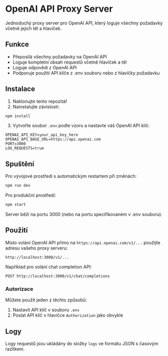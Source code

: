 # OpenAI API Proxy Server

Jednoduchý proxy server pro OpenAI API, který loguje všechny požadavky včetně jejich těl a hlaviček.

## Funkce

- Přeposílá všechny požadavky na OpenAI API
- Loguje kompletní obsah requestů včetně hlaviček a těl
- Loguje odpovědi z OpenAI API
- Podporuje použití API klíče z .env souboru nebo z hlavičky požadavku

## Instalace

1. Naklonujte tento repozitář
2. Nainstalujte závislosti:

```bash
npm install
```

3. Vytvořte soubor `.env` podle vzoru a nastavte váš OpenAI API klíč:

```
OPENAI_API_KEY=your_api_key_here
OPENAI_API_BASE_URL=https://api.openai.com
PORT=3000
LOG_REQUESTS=true
```

## Spuštění

Pro vývojové prostředí s automatickým restartem při změnách:

```bash
npm run dev
```

Pro produkční prostředí:

```bash
npm start
```

Server běží na portu 3000 (nebo na portu specifikovaném v .env souboru).

## Použití

Místo volání OpenAI API přímo na `https://api.openai.com/v1/...` použijte adresu vašeho proxy serveru:

```
http://localhost:3000/v1/...
```

Například pro volání chat completion API:

```
POST http://localhost:3000/v1/chat/completions
```

### Autorizace

Můžete použít jeden z těchto způsobů:

1. Nastavit API klíč v souboru `.env`
2. Poslat API klíč v hlavičce `Authorization` jako obvykle

## Logy

Logy requestů jsou ukládány do složky `logs` ve formátu JSON s časovým razítkem.